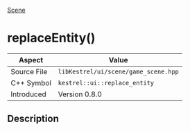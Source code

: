 [Scene](index)
# replaceEntity()
| Aspect | Value |
| --- | --- |
| Source File | `libKestrel/ui/scene/game_scene.hpp` |
| C++ Symbol | `kestrel::ui::replace_entity` |
| Introduced | Version 0.8.0 |
## Description


